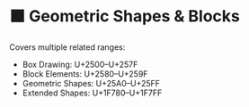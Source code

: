 # ⬛ Geometric Shapes & Blocks

Covers multiple related ranges:
- Box Drawing: U+2500–U+257F  
- Block Elements: U+2580–U+259F  
- Geometric Shapes: U+25A0–U+25FF  
- Extended Shapes: U+1F780–U+1F7FF

<div class="symbol-block" data-start="0x2500" data-end="0x257F"></div>
<div class="symbol-block" data-start="0x2580" data-end="0x259F"></div>
<div class="symbol-block" data-start="0x25A0" data-end="0x25FF"></div>
<div class="symbol-block" data-start="0x1F780" data-end="0x1F7FF"></div>

<script>
document.querySelectorAll('.symbol-block').forEach(block => {
  const start = parseInt(block.dataset.start);
  const end = parseInt(block.dataset.end);
  for (let code = start; code <= end; code++) {
    const ch = String.fromCodePoint(code);
    if (!/\p{C}/u.test(ch)) {
      const span = document.createElement('span');
      span.textContent = ch;
      span.style.cssText = 'padding:6px; font-size:1.6em; cursor:pointer;';
      span.onclick = () => navigator.clipboard.writeText(ch);
      block.appendChild(span);
    }
  }
});
</script>